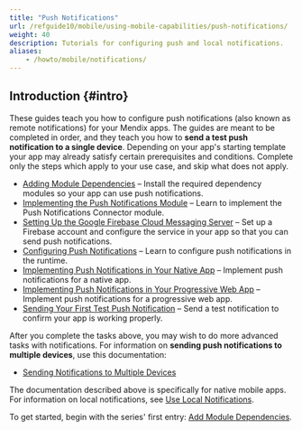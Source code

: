 ```yaml
---
title: "Push Notifications"
url: /refguide10/mobile/using-mobile-capabilities/push-notifications/
weight: 40
description: Tutorials for configuring push and local notifications.
aliases:
    - /howto/mobile/notifications/
---
```


## Introduction {#intro}

These guides teach you how to configure push notifications (also known as remote notifications) for your Mendix apps. The guides are meant to be completed in order, and they teach you how to **send a test push notification to a single device**. Depending on your app's starting template your app may already satisfy certain prerequisites and conditions. Complete only the steps which apply to your use case, and skip what does not apply.

* [Adding Module Dependencies](/refguide10/mobile/using-mobile-capabilities/push-notifications/notif-add-module-depends/) – Install the required dependency modules so your app can use push notifications.
* [Implementing the Push Notifications Module](/refguide10/mobile/using-mobile-capabilities/push-notifications/notif-implement-module/) – Learn to implement the Push Notifications Connector module.
* [Setting Up the Google Firebase Cloud Messaging Server](/refguide10/mobile/using-mobile-capabilities/push-notifications/setting-up-google-firebase-cloud-messaging-server/) – Set up a Firebase account and configure the service in your app so that you can send push notifications.
* [Configuring Push Notifications](/refguide10/mobile/using-mobile-capabilities/push-notifications/notif-config-push/) – Learn to configure push notifications in the runtime.
* [Implementing Push Notifications in Your Native App](/refguide10/mobile/using-mobile-capabilities/push-notifications/notif-implement-native/) – Implement push notifications for a native app.
* [Implementing Push Notifications in Your Progressive Web App](/refguide10/mobile/using-mobile-capabilities/push-notifications/notif-implement-pwa/) – Implement push notifications for a progressive web app.
* [Sending Your First Test Push Notification](/refguide10/mobile/using-mobile-capabilities/push-notifications/notif-send-test/) – Send a test notification to confirm your app is working properly.

After you complete the tasks above, you may wish to do more advanced tasks with notifications. For information on **sending push notifications to multiple devices**, use this documentation:

* [Sending Notifications to Multiple Devices](/refguide10/mobile/using-mobile-capabilities/push-notifications/notif-mult-devices/)

The documentation described above is specifically for native mobile apps. For information on local notifications, see [Use Local Notifications](/refguide10/mobile/using-mobile-capabilities/local-notifications/).

To get started, begin with the series' first entry: [Add Module Dependencies](/refguide10/mobile/using-mobile-capabilities/push-notifications/notif-add-module-depends/).
